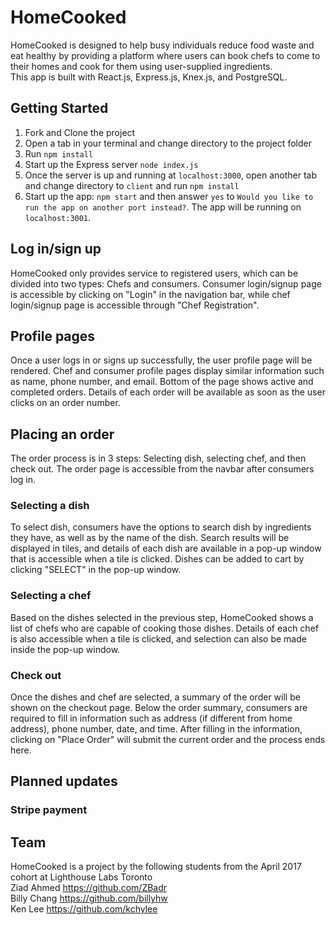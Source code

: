 # HomeCooked
HomeCooked is designed to help busy individuals reduce food waste and eat healthy by providing a platform where users can book chefs to come to their homes and cook for them using user-supplied ingredients.<br />
This app is built with React.js, Express.js, Knex.js, and PostgreSQL.

## Getting Started
1. Fork and Clone the project
2. Open a tab in your terminal and change directory to the project folder
3. Run `npm install`
4. Start up the Express server `node index.js`
5. Once the server is up and running at `localhost:3000`, open another tab and change directory to `client` and run `npm install`
6. Start up the app: `npm start` and then answer `yes` to `Would you like to run the app on another port instead?`. The app will be running on `localhost:3001`.

## Log in/sign up
HomeCooked only provides service to registered users, which can be divided into two types: Chefs and consumers. Consumer login/signup page is accessible by clicking on "Login" in the navigation bar, while chef login/signup page is accessible through "Chef Registration".

## Profile pages
Once a user logs in or signs up successfully, the user profile page will be rendered. Chef and consumer profile pages display similar information such as name, phone number, and email. Bottom of the page shows active and completed orders. Details of each order will be available as soon as the user clicks on an order number.

## Placing an order
The order process is in 3 steps: Selecting dish, selecting chef, and then check out. The order page is accessible from the navbar after consumers log in.

### Selecting a dish
To select dish, consumers have the options to search dish by ingredients they have, as well as by the name of the dish. Search results will be displayed in tiles, and details of each dish are available in a pop-up window that is accessible when a tile is clicked. Dishes can be added to cart by clicking "SELECT" in the pop-up window.

### Selecting a chef
Based on the dishes selected in the previous step, HomeCooked shows a list of chefs who are capable of cooking those dishes. Details of each chef is also accessible when a tile is clicked, and selection can also be made inside the pop-up window.

### Check out
Once the dishes and chef are selected, a summary of the order will be shown on the checkout page. Below the order summary, consumers are required to fill in information such as address (if different from home address), phone number, date, and time. After filling in the information, clicking on "Place Order" will submit the current order and the process ends here.

## Planned updates
### Stripe payment

## Team
HomeCooked is a project by the following students from the April 2017 cohort at Lighthouse Labs Toronto<br/>
Ziad Ahmed https://github.com/ZBadr<br/>
Billy Chang https://github.com/billyhw<br/>
Ken Lee https://github.com/kchylee<br/>
